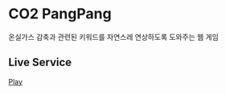 # CO2 PangPang

온실가스 감축과 관련된 키워드를 자연스레 연상하도록 도와주는 웹 게임

## Live Service

[Play](https://weaverslab.github.io/co2-pangpang/)
